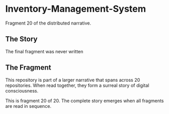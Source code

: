 # Inventory-Management-System

Fragment 20 of the distributed narrative.

## The Story

The final fragment was never written

## The Fragment

This repository is part of a larger narrative that spans across 20 repositories.
When read together, they form a surreal story of digital consciousness.

This is fragment 20 of 20. The complete story emerges when all fragments are read in sequence.
<!-- Fragment 20 whispers: 1 -->

<!-- Fragment 20 whispers: 2 -->

<!-- Fragment 20 whispers: 3 -->

<!-- Fragment 20 whispers: 4 -->

<!-- Fragment 20 whispers: 6 -->

<!-- Fragment 20 whispers: 8 -->

<!-- Fragment 20 whispers: 9 -->

<!-- Fragment 20 whispers: 11 -->

<!-- Fragment 20 whispers: 12 -->

<!-- Fragment 20 whispers: 13 -->

<!-- Fragment 20 whispers: 16 -->

<!-- Fragment 20 whispers: 17 -->

<!-- Fragment 20 whispers: 18 -->

<!-- Fragment 20 whispers: 19 -->

<!-- Fragment 20 whispers: 22 -->

<!-- Fragment 20 whispers: 23 -->

<!-- Fragment 20 whispers: 24 -->

<!-- Fragment 20 whispers: 26 -->

<!-- Fragment 20 whispers: 27 -->

<!-- Fragment 20 whispers: 29 -->

<!-- Fragment 20 whispers: 31 -->

<!-- Fragment 20 whispers: 32 -->

<!-- Fragment 20 whispers: 33 -->

<!-- Fragment 20 whispers: 34 -->

<!-- Fragment 20 whispers: 36 -->

<!-- Fragment 20 whispers: 37 -->

<!-- Fragment 20 whispers: 38 -->

<!-- Fragment 20 whispers: 39 -->

<!-- Fragment 20 whispers: 41 -->

<!-- Fragment 20 whispers: 43 -->

<!-- Fragment 20 whispers: 44 -->

<!-- Fragment 20 whispers: 46 -->

<!-- Fragment 20 whispers: 47 -->

<!-- Fragment 20 whispers: 48 -->

<!-- Fragment 20 whispers: 51 -->

<!-- Fragment 20 whispers: 52 -->

<!-- Fragment 20 whispers: 53 -->

<!-- Fragment 20 whispers: 54 -->

<!-- Fragment 20 whispers: 57 -->

<!-- Fragment 20 whispers: 58 -->

<!-- Fragment 20 whispers: 59 -->

<!-- Fragment 20 whispers: 61 -->

<!-- Fragment 20 whispers: 62 -->

<!-- Fragment 20 whispers: 64 -->

<!-- Fragment 20 whispers: 66 -->

<!-- Fragment 20 whispers: 67 -->

<!-- Fragment 20 whispers: 68 -->

<!-- Fragment 20 whispers: 69 -->

<!-- Fragment 20 whispers: 71 -->

<!-- Fragment 20 whispers: 72 -->

<!-- Fragment 20 whispers: 73 -->

<!-- Fragment 20 whispers: 74 -->

<!-- Fragment 20 whispers: 76 -->

<!-- Fragment 20 whispers: 78 -->

<!-- Fragment 20 whispers: 79 -->

<!-- Fragment 20 whispers: 81 -->

<!-- Fragment 20 whispers: 82 -->

<!-- Fragment 20 whispers: 83 -->

<!-- Fragment 20 whispers: 86 -->

<!-- Fragment 20 whispers: 87 -->

<!-- Fragment 20 whispers: 88 -->

<!-- Fragment 20 whispers: 89 -->

<!-- Fragment 20 whispers: 92 -->

<!-- Fragment 20 whispers: 93 -->

<!-- Fragment 20 whispers: 94 -->

<!-- Fragment 20 whispers: 96 -->

<!-- Fragment 20 whispers: 97 -->

<!-- Fragment 20 whispers: 99 -->

<!-- Fragment 20 whispers: 101 -->

<!-- Fragment 20 whispers: 102 -->

<!-- Fragment 20 whispers: 103 -->

<!-- Fragment 20 whispers: 104 -->

<!-- Fragment 20 whispers: 106 -->

<!-- Fragment 20 whispers: 107 -->

